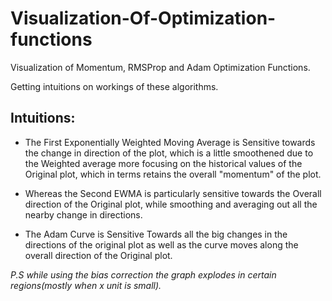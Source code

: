 # Visualization-Of-Optimization-functions
Visualization of Momentum, RMSProp and Adam Optimization Functions.

Getting intuitions on workings of these algorithms. 

## Intuitions:

- The First Exponentially Weighted Moving Average is Sensitive towards the change in direction of the plot,
which is a little smoothened due to the Weighted average more focusing on the historical values of the Original plot,
which in terms retains the overall "momentum" of the plot. 
    
- Whereas the Second EWMA is particularly sensitive towards the Overall direction of the Original plot,
while smoothing and averaging out all the nearby change in directions.
    
- The Adam Curve is Sensitive Towards all the big changes in the directions of the original plot 
as well as the curve moves along the overall direction of the Original plot. 
    
*P.S while using the bias correction the graph explodes in certain regions(mostly when x unit is small).*
